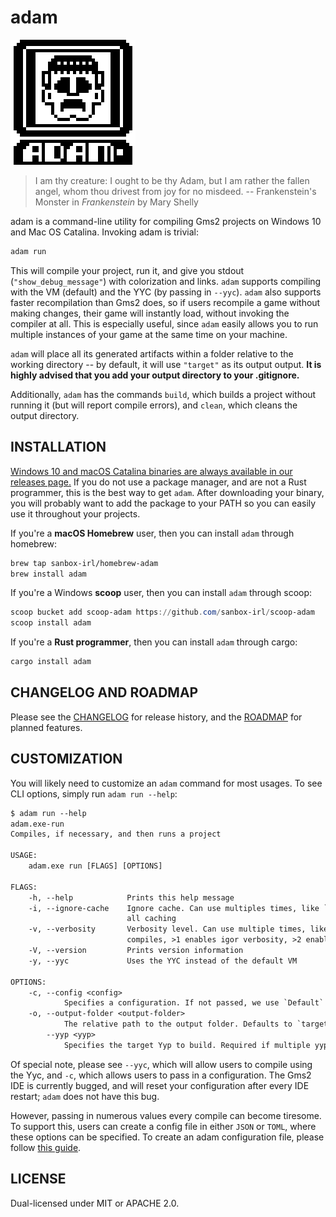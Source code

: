 # adam

![logo](assets/adam-200x200.png)

> I am thy creature: I ought to be thy Adam, but I am rather the fallen angel, whom thou drivest from joy for no misdeed.
> -- Frankenstein's Monster in *Frankenstein* by Mary Shelly

adam is a command-line utility for compiling Gms2 projects on Windows 10 and Mac OS Catalina. Invoking adam is trivial:

```sh
adam run
```

This will compile your project, run it, and give you stdout (`"show_debug_message"`) with colorization and links. `adam` supports compiling with the VM (default) and the YYC (by passing in `--yyc`). `adam` also supports faster recompilation than Gms2 does, so if users recompile a game without making changes, their game will instantly load, without invoking the compiler at all. This is especially useful, since `adam` easily allows you to run multiple instances of your game at the same time on your machine.

`adam` will place all its generated artifacts within a folder relative to the working directory -- by default, it will use `"target"` as its output output. **It is highly advised that you add your output directory to your .gitignore.**

Additionally, `adam` has the commands `build`, which builds a project without running it (but will report compile errors), and `clean`, which cleans the output directory.

## INSTALLATION

[Windows 10 and macOS Catalina binaries are always available in our releases page.](https://github.com/NPC-Studio/adam/releases) If you do not use a package manager, and are not a Rust programmer, this is the best way to get `adam`. After downloading your binary, you will probably want to add the package to your PATH so you can easily use it throughout your projects.

If you're a **macOS Homebrew** user, then you can install `adam` through homebrew:

```sh
brew tap sanbox-irl/homebrew-adam
brew install adam
```

If you're a Windows **scoop** user, then you can install `adam` through scoop:

```ps1
scoop bucket add scoop-adam https://github.com/sanbox-irl/scoop-adam
scoop install adam
```

If you're a **Rust programmer**, then you can install `adam` through cargo:

```sh
cargo install adam
```

## CHANGELOG AND ROADMAP

Please see the [CHANGELOG](CHANGELOG.md) for release history, and the [ROADMAP](ROADMAP.md) for planned features.

## CUSTOMIZATION

You will likely need to customize an `adam` command for most usages. To see CLI options, simply run `adam run --help`:

```txt
$ adam run --help
adam.exe-run
Compiles, if necessary, and then runs a project

USAGE:
    adam.exe run [FLAGS] [OPTIONS]

FLAGS:
    -h, --help            Prints this help message
    -i, --ignore-cache    Ignore cache. Can use multiples times, like `-ii`. >0 disables quick recompiles, >1 disables
                          all caching
    -v, --verbosity       Verbosity level. Can use multiple times, like '-vv'. >0 disables pretty
                          compiles, >1 enables igor verbosity, >2 enables gmac verbosity
    -V, --version         Prints version information
    -y, --yyc             Uses the YYC instead of the default VM

OPTIONS:
    -c, --config <config>
            Specifies a configuration. If not passed, we use `Default` for our Config
    -o, --output-folder <output-folder>
            The relative path to the output folder. Defaults to `target`
        --yyp <yyp>
            Specifies the target Yyp to build. Required if multiple yyps are present.
```

Of special note, please see `--yyc`, which will allow users to compile using the Yyc, and `-c`, which allows users to pass in a configuration. The Gms2 IDE is currently bugged, and will reset your configuration after every IDE restart; `adam` does not have this bug.

However, passing in numerous values every compile can become tiresome. To support this, users can create a config file in either `JSON` or `TOML`, where these options can be specified. To create an adam configuration file, please follow [this guide](CONFIG_FILE_GUIDE.md).

## LICENSE

Dual-licensed under MIT or APACHE 2.0.
